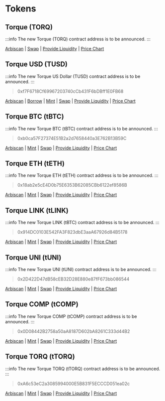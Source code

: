 # Tokens

## Torque (TORQ)
:::info
The new Torque (TORQ) contract address is to be announced.
:::

<!-- > 0xb56C29413AF8778977093B9B4947efEeA7136C36 -->

[Arbiscan](#) | [Swap](#) | [Provide Liquidity](#) | [Price Chart](#)

## Torque USD (TUSD)
:::info
The new Torque US Dollar (TUSD) contract address is to be announced.
:::

> 0xf7F6718Cf69967203740cCb431F6bDBff1E0FB68

[Arbiscan](https://arbiscan.io/token/0xf7F6718Cf69967203740cCb431F6bDBff1E0FB68) | [Borrow](https://app.torque.fi/borrow) | [Mint](https://tusd.torque.fi) | [Swap](#) | [Provide Liquidity](#) | [Price Chart](#)

## Torque BTC (tBTC)
:::info
The new Torque BTC (tBTC) contract address is to be announced.
:::
<!-- > V1: 0xB0929fb58978aCB02E34aBf457E49A5Ec4262fe6 -->
> 0xb0ca57F27374E51B2a2d7658440a3E762B13B59C

[Arbiscan](https://arbiscan.io/token/0xb0ca57F27374E51B2a2d7658440a3E762B13B59C) | [Mint](https://tbtc.torque.fi) | [Swap](#) | [Provide Liquidity](#) | [Price Chart](#)

## Torque ETH (tETH)
:::info
The new Torque ETH (tETH) contract address is to be announced.
:::
>0x18ab2e5cE4D0b75E6353B62085CBb6122ef8586B

[Arbiscan](https://arbiscan.io/token/0x18ab2e5cE4D0b75E6353B62085CBb6122ef8586B) | [Mint](https://teth.torque.fi) | [Swap](#) | [Provide Liquidity](#) | [Price Chart](#)

## Torque LINK (tLINK)
:::info
The new Torque LINK (tBTC) contract address is to be announced.
:::
> 0x914DC0103E542FA3F823dbE3aaA67926d84B5178

[Arbiscan](https://arbiscan.io/token/0x914DC0103E542FA3F823dbE3aaA67926d84B5178) | [Mint](https://app.torque.fi/boost) | [Swap](#) | [Provide Liquidity](#) | [Price Chart](#)

## Torque UNI (tUNI)
:::info
The new Torque UNI (tUNI) contract address is to be announced.
:::
> 0x2D422D47dB58cEB32D28E880e87fF673bb086544

[Arbiscan](https://arbiscan.io/token/0x2D422D47dB58cEB32D28E880e87fF673bb086544) | [Mint](https://app.torque.fi/boost) | [Swap](#) | [Provide Liquidity](#) | [Price Chart](#)

## Torque COMP (tCOMP)
:::info
The new Torque COMP (tCOMP) contract address is to be announced.
:::
> 0x0D08442B2758a50aA8187D602bA8261C333d44B2

[Arbiscan](https://arbiscan.io/token/0x0D08442B2758a50aA8187D602bA8261C333d44B2) | [Mint](https://app.torque.fi/boost) | [Swap](#) | [Provide Liquidity](#) | [Price Chart](#)

## Torque TORQ (tTORQ)
:::info
The new Torque TORQ (tTORQ) contract address is to be announced.
:::
> 0xA6c53eC2a3085994000E5B831F5ECCCD051ea02c

[Arbiscan](https://arbiscan.io/token/0xA6c53eC2a3085994000E5B831F5ECCCD051ea02c) | [Mint](https://app.torque.fi/boost) | [Swap](#) | [Provide Liquidity](#) | [Price Chart](#)
